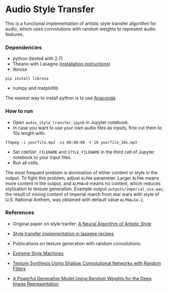 # Audio Style Transfer

This is a functional implementation of artistic style transfer algorithm for audio, which uses convolutions with random weights to represent audio features. 

### Dependencies
- python (tested with 2.7)
- Theano with Lasagne ([installation instructions](http://lasagne.readthedocs.io/en/latest/user/installation.html))
- librosa
```
pip install librosa
```
- numpy and matplotlib

The easiest way to install python is to use [Anaconda](https://www.continuum.io/downloads).

### How to run
- Open `audio_style_transfer.ipynb` in Jupyter notebook. 
- In case you want to use your own audio files as inputs, first cut them to 10s length with: 
```
ffmpeg -i yourfile.mp3 -ss 00:00:00 -t 10 yourfile_10s.mp3
```
- Set `CONTENT_FILENAME` and `STYLE_FILENAME` in the third cell of Jupyter notebook to your input files.
- Run all cells.

The most frequent problem is domination of either content or style in the output. To fight this problem, adjust `ALPHA` parameter. Larger `ALPHA` means more content in the output, and `ALPHA=0` means no content, which reduces stylization to texture generation. Example output `outputs/imperial_usa.wav`, the result of mixing content of imperial march from star wars with style of U.S. National Anthem, was obtained with default value `ALPHA=1e-2`.

### References
- Original paper on style tranfer:
[A Neural Algorithm of Artistic Style](https://arxiv.org/abs/1508.06576)
- [Style transfer implementation in lasagne recipes](https://github.com/Lasagne/Recipes/blob/master/examples/styletransfer/Art%20Style%20Transfer.ipynb)
- Publications on texture generation with random convolutions:

 - [Extreme Style Machines](https://nucl.ai/blog/extreme-style-machines/)
 - [Texture Synthesis Using Shallow Convolutional Networks with Random Filters](https://arxiv.org/abs/1606.00021)
 - [A Powerful Generative Model Using Random Weights for the Deep Image Representation](https://arxiv.org/pdf/1606.04801)


